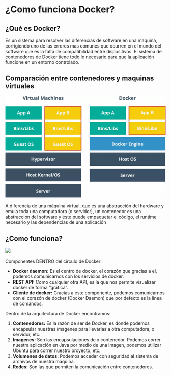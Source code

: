 # ¿Como funciona Docker?

## ¿Qué es Docker?

Es un sistema para resolver las diferencias de software en una maquina, corrigiendo uno de las errores mas comunes que ocurren en el mundo del software que es la falta de compatibilidad entre dispositivos. El sistema de contenedores de Docker tiene todo lo necesario para que la aplicación funcione en un entorno controlado.

## Comparación entre contenedores y maquinas virtuales

![Maquinas Virtuales](./anexos/Docker1.png)

A diferencia de una máquina virtual, que es una abstracción del hardware y emula toda una computadora (o servidor), un contenedor es una abstracción del software y éste puede empaquetar el código, el runtime necesario y las dependencias de una aplicación

## ¿Como funciona?

![](Docker2.png)

Componentes DENTRO del circulo de Docker:

- **Docker daemon:** Es el centro de docker, el corazón que gracias a el, podemos comunicarnos con los servicios de docker.
- **REST API:** Como cualquier otra API, es la que nos permite visualizar docker de forma “gráfica”.
- **Cliente de docker:** Gracias a este componente, podemos comunicarnos con el corazón de docker (Docker Daemon) que por defecto es la línea de comandos.

Dentro de la arquitectura de Docker encontramos:

1. **Contenedores:** Es la razón de ser de Docker, es donde podemos encapsular nuestras imagenes para llevarlas a otra computadora, o servidor, etc.
2. **Imagenes:** Son las encapsulaciones de x contenedor. Podemos correr nuestra aplicación en Java por medio de una imagen, podemos utilizar Ubuntu para correr nuestro proyecto, etc.
3. **Volumenes de datos:** Podemos acceder con seguridad al sistema de archivos de nuestra máquina.
4. **Redes:** Son las que permiten la comunicación entre contenedores.
